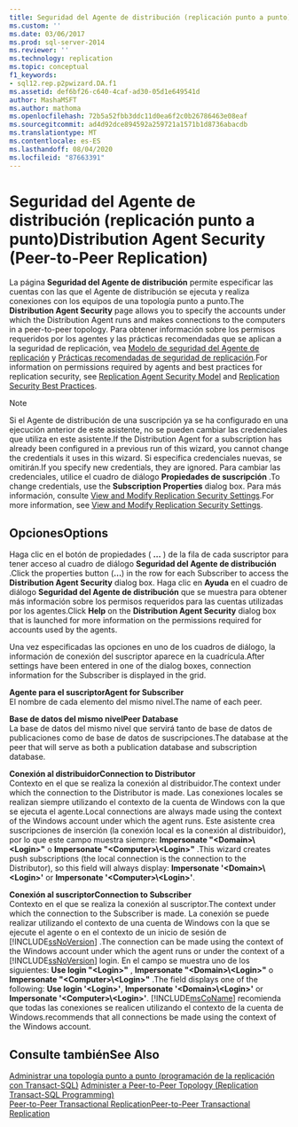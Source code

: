 ```yaml
---
title: Seguridad del Agente de distribución (replicación punto a punto) | Microsoft Docs
ms.custom: ''
ms.date: 03/06/2017
ms.prod: sql-server-2014
ms.reviewer: ''
ms.technology: replication
ms.topic: conceptual
f1_keywords:
- sql12.rep.p2pwizard.DA.f1
ms.assetid: def6bf26-c640-4caf-ad30-05d1e649541d
author: MashaMSFT
ms.author: mathoma
ms.openlocfilehash: 72b5a52fbb3ddc11d0ea6f2c0b26786463e08eaf
ms.sourcegitcommit: ad4d92dce894592a259721a1571b1d8736abacdb
ms.translationtype: MT
ms.contentlocale: es-ES
ms.lasthandoff: 08/04/2020
ms.locfileid: "87663391"
---
```

# <a name="distribution-agent-security-peer-to-peer-replication"></a><span data-ttu-id="dd755-102">Seguridad del Agente de distribución (replicación punto a punto)</span><span class="sxs-lookup"><span data-stu-id="dd755-102">Distribution Agent Security (Peer-to-Peer Replication)</span></span>
  <span data-ttu-id="dd755-103">La página **Seguridad del Agente de distribución** permite especificar las cuentas con las que el Agente de distribución se ejecuta y realiza conexiones con los equipos de una topología punto a punto.</span><span class="sxs-lookup"><span data-stu-id="dd755-103">The **Distribution Agent Security** page allows you to specify the accounts under which the Distribution Agent runs and makes connections to the computers in a peer-to-peer topology.</span></span> <span data-ttu-id="dd755-104">Para obtener información sobre los permisos requeridos por los agentes y las prácticas recomendadas que se aplican a la seguridad de replicación, vea [Modelo de seguridad del Agente de replicación](security/replication-agent-security-model.md) y [Prácticas recomendadas de seguridad de replicación](security/replication-security-best-practices.md).</span><span class="sxs-lookup"><span data-stu-id="dd755-104">For information on permissions required by agents and best practices for replication security, see [Replication Agent Security Model](security/replication-agent-security-model.md) and [Replication Security Best Practices](security/replication-security-best-practices.md).</span></span>  
  
> [!NOTE]  
>  <span data-ttu-id="dd755-105">Si el Agente de distribución de una suscripción ya se ha configurado en una ejecución anterior de este asistente, no se pueden cambiar las credenciales que utiliza en este asistente.</span><span class="sxs-lookup"><span data-stu-id="dd755-105">If the Distribution Agent for a subscription has already been configured in a previous run of this wizard, you cannot change the credentials it uses in this wizard.</span></span> <span data-ttu-id="dd755-106">Si especifica credenciales nuevas, se omitirán.</span><span class="sxs-lookup"><span data-stu-id="dd755-106">If you specify new credentials, they are ignored.</span></span> <span data-ttu-id="dd755-107">Para cambiar las credenciales, utilice el cuadro de diálogo **Propiedades de suscripción** .</span><span class="sxs-lookup"><span data-stu-id="dd755-107">To change credentials, use the **Subscription Properties** dialog box.</span></span> <span data-ttu-id="dd755-108">Para más información, consulte [View and Modify Replication Security Settings](security/view-and-modify-replication-security-settings.md).</span><span class="sxs-lookup"><span data-stu-id="dd755-108">For more information, see [View and Modify Replication Security Settings](security/view-and-modify-replication-security-settings.md).</span></span>  
  
## <a name="options"></a><span data-ttu-id="dd755-109">Opciones</span><span class="sxs-lookup"><span data-stu-id="dd755-109">Options</span></span>  
 <span data-ttu-id="dd755-110">Haga clic en el botón de propiedades ( **...** ) de la fila de cada suscriptor para tener acceso al cuadro de diálogo **Seguridad del Agente de distribución** .</span><span class="sxs-lookup"><span data-stu-id="dd755-110">Click the properties button (**...**) in the row for each Subscriber to access the **Distribution Agent Security** dialog box.</span></span> <span data-ttu-id="dd755-111">Haga clic en **Ayuda** en el cuadro de diálogo **Seguridad del Agente de distribución** que se muestra para obtener más información sobre los permisos requeridos para las cuentas utilizadas por los agentes.</span><span class="sxs-lookup"><span data-stu-id="dd755-111">Click **Help** on the **Distribution Agent Security** dialog box that is launched for more information on the permissions required for accounts used by the agents.</span></span>  
  
 <span data-ttu-id="dd755-112">Una vez especificadas las opciones en uno de los cuadros de diálogo, la información de conexión del suscriptor aparece en la cuadrícula.</span><span class="sxs-lookup"><span data-stu-id="dd755-112">After settings have been entered in one of the dialog boxes, connection information for the Subscriber is displayed in the grid.</span></span>  
  
 <span data-ttu-id="dd755-113">**Agente para el suscriptor**</span><span class="sxs-lookup"><span data-stu-id="dd755-113">**Agent for Subscriber**</span></span>  
 <span data-ttu-id="dd755-114">El nombre de cada elemento del mismo nivel.</span><span class="sxs-lookup"><span data-stu-id="dd755-114">The name of each peer.</span></span>  
  
 <span data-ttu-id="dd755-115">**Base de datos del mismo nivel**</span><span class="sxs-lookup"><span data-stu-id="dd755-115">**Peer Database**</span></span>  
 <span data-ttu-id="dd755-116">La base de datos del mismo nivel que servirá tanto de base de datos de publicaciones como de base de datos de suscripciones.</span><span class="sxs-lookup"><span data-stu-id="dd755-116">The database at the peer that will serve as both a publication database and subscription database.</span></span>  
  
 <span data-ttu-id="dd755-117">**Conexión al distribuidor**</span><span class="sxs-lookup"><span data-stu-id="dd755-117">**Connection to Distributor**</span></span>  
 <span data-ttu-id="dd755-118">Contexto en el que se realiza la conexión al distribuidor.</span><span class="sxs-lookup"><span data-stu-id="dd755-118">The context under which the connection to the Distributor is made.</span></span> <span data-ttu-id="dd755-119">Las conexiones locales se realizan siempre utilizando el contexto de la cuenta de Windows con la que se ejecuta el agente.</span><span class="sxs-lookup"><span data-stu-id="dd755-119">Local connections are always made using the context of the Windows account under which the agent runs.</span></span> <span data-ttu-id="dd755-120">Este asistente crea suscripciones de inserción (la conexión local es la conexión al distribuidor), por lo que este campo muestra siempre: **Impersonate "\<Domain>\\<Login\>"** o **Impersonate "\<Computer>\\<Login\>"** .</span><span class="sxs-lookup"><span data-stu-id="dd755-120">This wizard creates push subscriptions (the local connection is the connection to the Distributor), so this field will always display: **Impersonate '\<Domain>\\<Login\>'** or **Impersonate '\<Computer>\\<Login\>'**.</span></span>  
  
 <span data-ttu-id="dd755-121">**Conexión al suscriptor**</span><span class="sxs-lookup"><span data-stu-id="dd755-121">**Connection to Subscriber**</span></span>  
 <span data-ttu-id="dd755-122">Contexto en el que se realiza la conexión al suscriptor.</span><span class="sxs-lookup"><span data-stu-id="dd755-122">The context under which the connection to the Subscriber is made.</span></span> <span data-ttu-id="dd755-123">La conexión se puede realizar utilizando el contexto de una cuenta de Windows con la que se ejecute el agente o en el contexto de un inicio de sesión de [!INCLUDE[ssNoVersion](../../includes/ssnoversion-md.md)] .</span><span class="sxs-lookup"><span data-stu-id="dd755-123">The connection can be made using the context of the Windows account under which the agent runs or under the context of a [!INCLUDE[ssNoVersion](../../includes/ssnoversion-md.md)] login.</span></span> <span data-ttu-id="dd755-124">En el campo se muestra uno de los siguientes: **Use login "\<Login>"** , **Impersonate "\<Domain>\\<Login\>"** o **Impersonate "\<Computer>\\<Login\>"** .</span><span class="sxs-lookup"><span data-stu-id="dd755-124">The field displays one of the following: **Use login '\<Login>'**, **Impersonate '\<Domain>\\<Login\>'** or **Impersonate '\<Computer>\\<Login\>'**.</span></span> [!INCLUDE[msCoName](../../includes/msconame-md.md)] <span data-ttu-id="dd755-125">recomienda que todas las conexiones se realicen utilizando el contexto de la cuenta de Windows.</span><span class="sxs-lookup"><span data-stu-id="dd755-125">recommends that all connections be made using the context of the Windows account.</span></span>  
  
## <a name="see-also"></a><span data-ttu-id="dd755-126">Consulte también</span><span class="sxs-lookup"><span data-stu-id="dd755-126">See Also</span></span>  
 <span data-ttu-id="dd755-127">[Administrar una topología punto a punto &#40;programación de la replicación con Transact-SQL&#41;](administration/administer-a-peer-to-peer-topology-replication-transact-sql-programming.md) </span><span class="sxs-lookup"><span data-stu-id="dd755-127">[Administer a Peer-to-Peer Topology &#40;Replication Transact-SQL Programming&#41;](administration/administer-a-peer-to-peer-topology-replication-transact-sql-programming.md) </span></span>  
 [<span data-ttu-id="dd755-128">Peer-to-Peer Transactional Replication</span><span class="sxs-lookup"><span data-stu-id="dd755-128">Peer-to-Peer Transactional Replication</span></span>](transactional/peer-to-peer-transactional-replication.md)  
  
  
